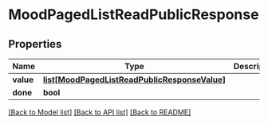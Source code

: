 # MoodPagedListReadPublicResponse

## Properties
Name | Type | Description | Notes
------------ | ------------- | ------------- | -------------
**value** | [**list[MoodPagedListReadPublicResponseValue]**](MoodPagedListReadPublicResponseValue.md) |  | [optional] 
**done** | **bool** |  | [optional] 

[[Back to Model list]](../README.md#documentation-for-models) [[Back to API list]](../README.md#documentation-for-api-endpoints) [[Back to README]](../README.md)


